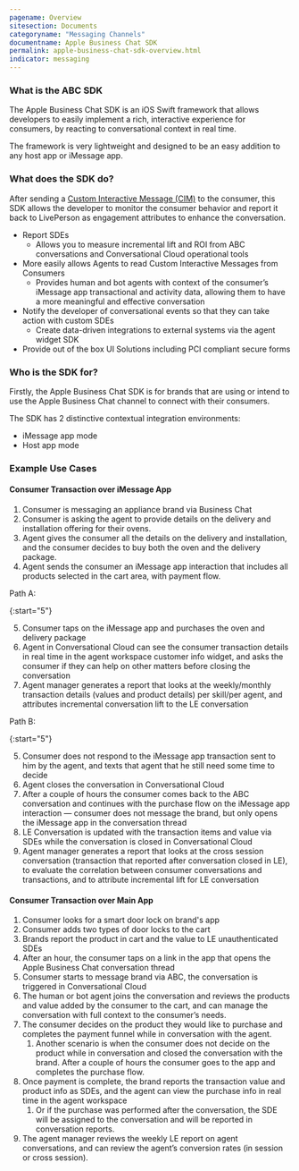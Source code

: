 ```yaml
---
pagename: Overview
sitesection: Documents
categoryname: "Messaging Channels"
documentname: Apple Business Chat SDK
permalink: apple-business-chat-sdk-overview.html
indicator: messaging
---
```


### What is the ABC SDK

The Apple Business Chat SDK is an iOS Swift framework that allows developers to easily implement a rich, interactive experience for consumers, by reacting to conversational context in real time.

The framework is very lightweight and designed to be an easy addition to any host app or iMessage app.

### What does the SDK do?

After sending a [Custom Interactive Message (CIM)](apple-business-chat-templates-custom-interactive-message-template.html) to the consumer, this SDK allows the developer to monitor the consumer behavior and report it back to LivePerson as engagement attributes to enhance the conversation.

- Report SDEs
  - Allows you to measure incremental lift and ROI from ABC conversations and Conversational Cloud operational tools
- More easily allows Agents to read Custom Interactive Messages from Consumers
  - Provides human and bot agents with context of the consumer’s iMessage app transactional and activity data, allowing them to have a more meaningful and effective conversation
- Notify the developer of conversational events so that they can take action with custom SDEs
  - Create data-driven integrations to external systems via the agent widget SDK
- Provide out of the box UI Solutions including PCI compliant secure forms

### Who is the SDK for?

Firstly, the Apple Business Chat SDK is for brands that are using or intend to use the Apple Business Chat channel to connect with their consumers.

The SDK has 2 distinctive contextual integration environments:

- iMessage app mode
- Host app mode

### Example Use Cases

#### Consumer Transaction over iMessage App

1. Consumer is messaging an appliance brand via Business Chat
2. Consumer is asking the agent to provide details on the delivery and installation offering for their ovens.
3. Agent gives the consumer all the details on the delivery and installation, and the consumer decides to buy both the oven and the delivery package.
4. Agent sends the consumer an iMessage app interaction that includes all products selected in the cart area, with payment flow.

Path A:

{:start="5"}

5. Consumer taps on the iMessage app and purchases the oven and delivery package
6. Agent in Conversational Cloud can see the consumer transaction details in real time in the agent workspace customer info widget, and asks the consumer if they can help on other matters before closing the conversation
7. Agent manager generates a report that looks at the weekly/monthly transaction details (values and product details) per skill/per agent, and attributes incremental conversation lift to the LE conversation

Path B:

{:start="5"}

5. Consumer does not respond to the iMessage app transaction sent to him by the agent, and texts that agent that he still need some time to decide
6. Agent closes the conversation in Conversational Cloud
7. After a couple of hours the consumer comes back to the ABC conversation and continues with the purchase flow on the iMessage app interaction — consumer does not message the brand, but only opens the iMessage app in the conversation thread
8. LE Conversation is updated with the transaction items and value via SDEs while the conversation is closed in Conversational Cloud
9. Agent manager generates a report that looks at the cross session conversation (transaction that reported after conversation closed in LE), to evaluate the correlation between consumer conversations and transactions, and to attribute incremental lift for LE conversation

#### Consumer Transaction over Main App

1. Consumer looks for a smart door lock on brand's app
2. Consumer adds two types of door locks to the cart
3. Brands report the product in cart and the value to LE unauthenticated SDEs
4. After an hour, the consumer taps on a link in the app that opens the Apple Business Chat conversation thread
5. Consumer starts to message brand via ABC, the conversation is triggered in Conversational Cloud
6. The human or bot agent joins the conversation and reviews the products and value added by the consumer to the cart, and can manage the conversation with full context to the consumer’s needs.
7. The consumer decides on the product they would like to purchase and completes the payment funnel while in conversation with the agent.
   1. Another scenario is when the consumer does not decide on the product while in conversation and closed the conversation with the brand. After a couple of hours the consumer goes to the app and completes the purchase flow.
8. Once payment is complete, the brand reports the transaction value and product info as SDEs, and the agent can view the purchase info in real time in the agent workspace
   1. Or if the purchase was performed after the conversation, the SDE will be assigned to the conversation and will be reported in conversation reports.
9. The agent manager reviews the weekly LE report on agent conversations, and can review the agent’s conversion rates (in session or cross session).
